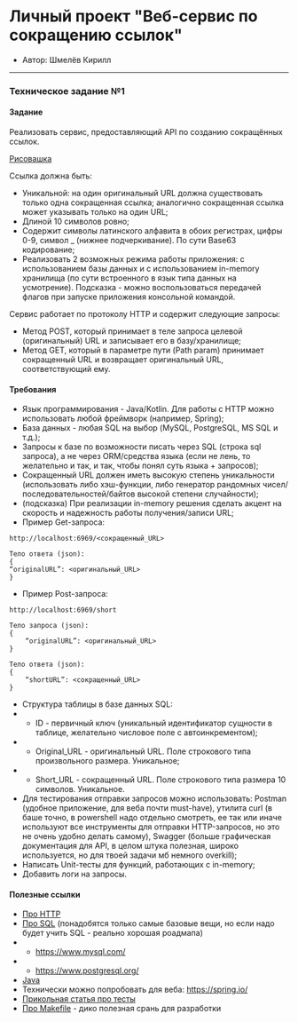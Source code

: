 # Личный проект "Веб-сервис по сокращению ссылок"

* Автор: Шмелёв Кирилл

---

### Техническое задание №1

#### Задание

Реализовать сервис, предоставляющий API по созданию сокращённых ссылок.

[Рисовашка](https://excalidraw.com/#room=79894a974aaa6e2deab1,zr5y5myMl3_XAXce_Xb9CQ)

Ссылка должна быть:
* Уникальной: на один оригинальный URL должна существовать только одна сокращенная ссылка; аналогично сокращенная ссылка может указывать только на один URL;
* Длиной 10 символов ровно;
* Содержит символы латинского алфавита в обоих регистрах, цифры 0-9, символ _ (нижнее подчеркивание). По сути Base63 кодирование;
* Реализовать 2 возможных режима работы приложения: с использованием базы данных и с использованием in-memory хранилища (по сути встроенного в язык типа данных на усмотрение). Подсказка - можно воспользоваться передачей флагов при запуске приложения консольной командой.

Сервис работает по протоколу HTTP и содержит следующие запросы:
* Метод POST, который принимает в теле запроса целевой (оригинальный) URL и записывает его в базу/хранилище;
* Метод GET, который в параметре пути (Path param) принимает сокращенный URL и возвращает оригинальный URL, соответствующий ему.

#### Требования

* Язык программирования - Java/Kotlin. Для работы с HTTP можно использовать любой фреймворк (например, Spring);
* База данных - любая SQL на выбор (MySQL, PostgreSQL, MS SQL и т.д.);
* Запросы к базе по возможности писать через SQL (строка sql запроса), а не через ORM/средства языка (если не лень, то желательно и так, и так, чтобы понял суть языка + запросов);
* Сокращенный URL должен иметь высокую степень уникальности (использовать либо хэш-функции, либо генератор рандомных чисел/последовательностей/байтов высокой степени случайности);
* (подсказка) При реализации in-memory решения сделать акцент на скорость и надежность работы получения/записи URL;
* Пример Get-запроса:
``` 
http://localhost:6969/<сокращенный_URL> 

Тело ответа (json):
{
“originalURL”: <оригинальный_URL>
}
```
* Пример Post-запроса:
```
http://localhost:6969/short

Тело запроса (json):
{
	“originalURL”: <оригинальный_URL>
}

Тело ответа (json):
{
	“shortURL”: <сокращенный_URL>
}
```
* Структура таблицы в базе данных SQL:
* * ID - первичный ключ (уникальный идентификатор сущности в таблице, желательно числовое поле с автоинкрементом);
* * Original_URL - оригинальный URL. Поле строкового типа произвольного размера. Уникальное;
* * Short_URL - сокращенный URL. Поле строкового типа размера 10 символов. Уникальное.
* Для тестирования отправки запросов можно использовать: Postman (удобное приложение, для веба почти must-have), 
утилита curl (в баше точно, в powershell надо отдельно смотреть, ее так или иначе используют все инструменты для 
отправки HTTP-запросов, но это не очень удобно делать самому), Swagger (больше графическая документация для API, в 
целом штука полезная, широко используется, но для твоей задачи мб немного overkill);
* Написать Unit-тесты для функций, работающих с in-memory;
* Добавить логи на запросы.

#### Полезные ссылки
* [Про HTTP](https://developer.mozilla.org/ru/docs/Web/HTTP/Overview)
* [Про SQL](https://roadmap.sh/sql) (понадобятся только самые базовые вещи, но если надо будет учить SQL - реально хорошая роадмапа)
* * https://www.mysql.com/
* * https://www.postgresql.org/
* [Java](https://metanit.com/java/)
* Технически можно попробовать для веба: https://spring.io/
* [Прикольная статья про тесты](https://habr.com/ru/articles/169381/)
* [Про Makefile](https://guides.hexlet.io/ru/makefile-as-task-runner/) - дико полезная срань для разработки


